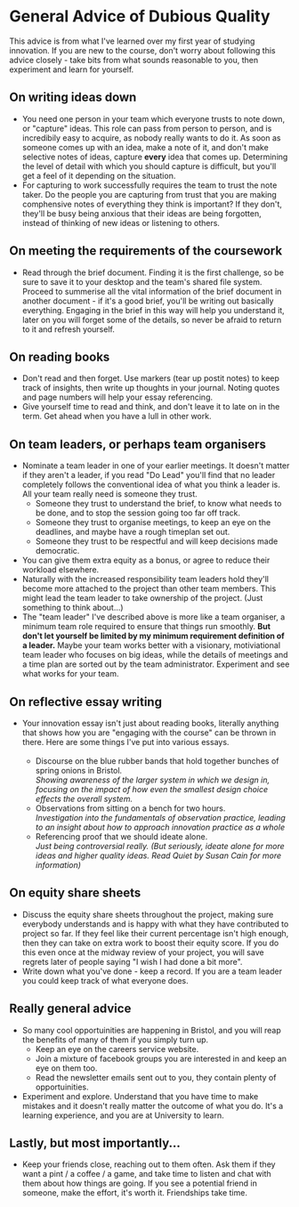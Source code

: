 # General Advice of Dubious Quality
This advice is from what I've learned over my first year of studying innovation. If you are new to the course, don't worry about following this advice closely - take bits from what sounds reasonable to you, then experiment and learn for yourself.

## On writing ideas down

* You need one person in your team which everyone trusts to note down, or "capture" ideas. This role can pass from person to person, and is incredibily easy to acquire, as nobody really wants to do it. As soon as someone comes up with an idea, make a note of it, and don't make selective notes of ideas, capture **every** idea that comes up. Determining the level of detail with which you should capture is difficult, but you'll get a feel of it depending on the situation. 
* For capturing to work successfully requires the team to trust the note taker. Do the people you are capturing from trust that you are making comphensive notes of everything they think is important? If they don't, they'll be busy being anxious that their ideas are being forgotten, instead of thinking of new ideas or listening to others.

## On meeting the requirements of the coursework

* Read through the brief document. Finding it is the first challenge, so be sure to save it to your desktop and the team's shared file system. Proceed to summerise all the vital information of the brief document in another document - if it's a good brief, you'll be writing out basically everything. Engaging in the brief in this way will help you understand it, later on you will forget some of the details, so never be afraid to return to it and refresh yourself.

## On reading books

* Don't read and then forget. Use markers (tear up postit notes) to keep track of insights, then write up thoughts in your journal. Noting quotes and page numbers will help your essay referencing. 
* Give yourself time to read and think, and don't leave it to late on in the term. Get ahead when you have a lull in other work.

## On team leaders, or perhaps team organisers

* Nominate a team leader in one of your earlier meetings. It doesn't matter if they aren't a leader, if you read "Do Lead" you'll find that no leader completely follows the conventional idea of what you think a leader is. All your team really need is someone they trust. 
  - Someone they trust to understand the brief, to know what needs to be done, and to stop the session going too far off track. 
  - Someone they trust to organise meetings, to keep an eye on the deadlines, and maybe have a rough timeplan set out.
  - Someone they trust to be respectful and will keep decisions made democratic.
* You can give them extra equity as a bonus, or agree to reduce their workload elsewhere.
* Naturally with the increased responsibility team leaders hold they'll become more attached to the project than other team members. This might lead the team leader to take ownership of the project. (Just something to think about...)
* The "team leader" I've described above is more like a team organiser, a minimum team role required to ensure that things run smoothly. **But don't let yourself be limited by my minimum requirement definition of a leader.** Maybe your team works better with a visionary, motiviational team leader who focuses on big ideas, while the details of meetings and a time plan are sorted out by the team administrator. Experiment and see what works for your team.

## On reflective essay writing

* Your innovation essay isn't just about reading books, literally anything that shows how you are "engaging with the course" can be thrown in there. Here are some things I've put into various essays. <br><br>
  - Discourse on the blue rubber bands that hold together bunches of spring onions in Bristol.<br>
  *Showing awareness of the larger system in which we design in, focusing on the impact of how even the smallest design choice effects the overall system.*
  - Observations from sitting on a bench for two hours.<br>
  *Investigation into the fundamentals of observation practice, leading to an insight about how to approach innovation practice as a whole*
  - Referencing proof that we should ideate alone.<br>
  *Just being controversial really. (But seriously, ideate alone for more ideas and higher quality ideas. Read Quiet by Susan Cain for more information)*

## On equity share sheets

* Discuss the equity share sheets throughout the project, making sure everybody understands and is happy with what they have contributed to project so far. If they feel like their current percentage isn't high enough, then they can take on extra work to boost their equity score. If you do this even once at the midway review of your project, you will save regrets later of people saying "I wish I had done a bit more".
* Write down what you've done - keep a record. If you are a team leader you could keep track of what everyone does.

## Really general advice

 * So many cool opportuinities are happening in Bristol, and you will reap the benefits of many of them if you simply turn up.
   - Keep an eye on the careers service website.
   - Join a mixture of facebook groups you are interested in and keep an eye on them too.
   - Read the newsletter emails sent out to you, they contain plenty of opportuinities. 
 * Experiment and explore. Understand that you have time to make mistakes and it doesn't really matter the outcome of what you do. It's a learning experience, and you are at University to learn.
 
## Lastly, but most importantly...
 
 * Keep your friends close, reaching out to them often. Ask them if they want a pint / a coffee / a game, and take time to listen and chat with them about how things are going. If you see a potential friend in someone, make the effort, it's worth it. Friendships take time. 

